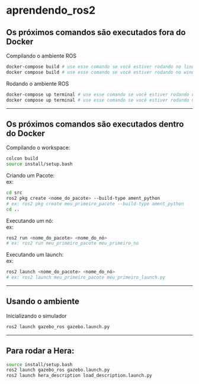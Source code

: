 # aprendendo_ros2
## Os próximos comandos são executados fora do Docker


Compilando o ambiente ROS
```bash
docker-compose build # use esse comando se você estiver rodando no linux
docker compose build # use esse comando se você estiver rodando no windows
```

Rodando o ambiente ROS
```bash
docker-compose up terminal # use esse comando se você estiver rodando no linux
docker compose up terminal # use esse comando se você estiver rodando no windows
```
---
## Os próximos comandos são executados dentro do Docker


Compilando o workspace:<br>
```bash
colcon build
source install/setup.bash
```

Criando um Pacote:<br>
ex:
```bash
cd src
ros2 pkg create <nome_do_pacote> --build-type ament_python
# ex: ros2 pkg create meu_primeiro_pacote --build-type ament_python
cd ..

```

Executando um nó:<br>
ex:
```bash
ros2 run <nome_do_pacote> <nome_do_nó>
# ex: ros2 run meu_primeiro_pacote meu_primeiro_no

```

Executando um launch:<br>
ex:
```bash
ros2 launch <nome_do_pacote> <nome_do_nó>
# ex: ros2 launch meu_primeiro_pacote meu_primeiro_launch.py

```

---
## Usando o ambiente

Inicializando o simulador
```bash
ros2 launch gazebo_ros gazebo.launch.py
```

---
## Para rodar a Hera:

```bash
source install/setup.bash
ros2 launch gazebo_ros gazebo.launch.py
ros2 launch hera_description load_description.launch.py
```
